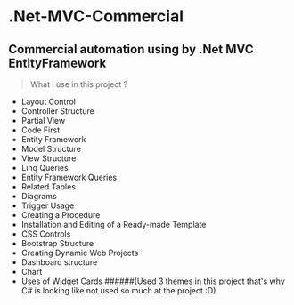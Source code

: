 # .Net-MVC-Commercial
## Commercial automation using by .Net MVC EntityFramework
> What i use in this project ?

- Layout Control
- Controller Structure
- Partial View
- Code First
- Entity Framework
- Model Structure
- View Structure
- Linq Queries
- Entity Framework Queries
- Related Tables
- Diagrams
- Trigger Usage
- Creating a Procedure
- Installation and Editing of a Ready-made Template
- CSS Controls
- Bootstrap Structure
- Creating Dynamic Web Projects
- Dashboard structure
- Chart
- Uses of Widget Cards
######(Used 3 themes in this project that's why C# is looking like not used so much at the project :D)
